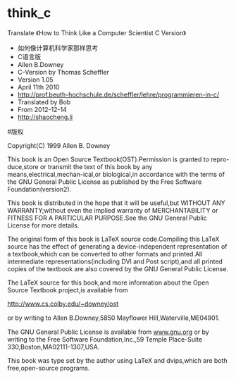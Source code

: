 think_c
=======

Translate 《How to Think Like a Computer Scientist C Version》

* 如何像计算机科学家那样思考
* C语言版
* Allen B.Downey
* C-Version by Thomas Scheffler
* Version 1.05
* April 11th 2010
* <http://prof.beuth-hochschule.de/scheffler/lehre/programmieren-in-c/>
* Translated by Bob
* From 2012-12-14
* <http://shaocheng.li>

#版权

Copyright(C) 1999 Allen B. Downey

This book is an Open Source Textbook(OST).Permission is granted to repro-duce,store or transmit the text of this book by any means,electrical,mechan-ical,or biological,in accordance with the terms of the GNU General Public License as published by the Free Software Foundation(version2).

This book is distributed in the hope that it will be useful,but WITHOUT ANY WARRANTY;without even the implied warranty of MERCHANTABILITY or FITNESS FOR A PARTICULAR PURPOSE.See the GNU General Public License for more details.

The original form of this book is LaTeX source code.Compiling this LaTeX source has the effect of generating a device-independent representation of a textbook,which can be converted to other formats and printed.All intermediate representations(including DVI and Post script),and all printed copies of the textbook are also covered by the GNU General Public License.

The LaTeX source for this book,and more information about the Open Source Textbook project,is available from

<http://www.cs.colby.edu/~downey/ost>

or by writing to Allen B.Downey,5850 Mayﬂower Hill,Waterville,ME04901.

The GNU General Public License is available from www.gnu.org or by writing to the Free Software Foundation,Inc.,59 Temple Place-Suite 330,Boston,MA02111-1307,USA.

This book was type set by the author using LaTeX and dvips,which are both
free,open-source programs.
